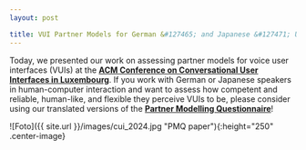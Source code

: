 ```yaml
---
layout: post

title: VUI Partner Models for German &#127465; and Japanese &#127471; Users
---
```


Today, we presented our work on assessing partner models for voice user interfaces (VUIs) at the <a href="https://cui.acm.org/2024/" target="_blank" rel="noopener"><strong>ACM Conference
on Conversational User Interfaces in Luxembourg</strong></a>. If you work with German or Japanese speakers in human-computer interaction and want to assess how competent and reliable, human-like, and flexible they perceive VUIs to be, please consider using our translated versions of the <a href="https://dl.acm.org/doi/10.1145/3640794.3665537" target="_blank" rel="noopener"><strong>Partner Modelling Questionnaire</strong></a>!  

![Foto]({{ site.url }}/images/cui_2024.jpg "PMQ paper"){:height="250" .center-image}

